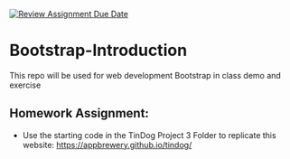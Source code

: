 [![Review Assignment Due Date](https://classroom.github.com/assets/deadline-readme-button-22041afd0340ce965d47ae6ef1cefeee28c7c493a6346c4f15d667ab976d596c.svg)](https://classroom.github.com/a/N6Rkq9La)
# Bootstrap-Introduction
This repo will be used for web development Bootstrap in class demo and exercise

## Homework Assignment:
- Use the starting code in the TinDog Project 3 Folder to replicate this website:
<a href="https://appbrewery.github.io/tindog/#"> https://appbrewery.github.io/tindog/ </a>

  
